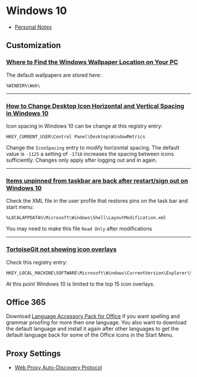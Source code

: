 # Windows 10

- [Personal Notes](README.md)

## Customization

### [Where to Find the Windows Wallpaper Location on Your PC](https://www.techjunkie.com/windows-wallpaper-location/)

The default wallpapers are stored here:

    %WINDIR%\Web\

---

### [How to Change Desktop Icon Horizontal and Vertical Spacing in Windows 10](https://www.tenforums.com/tutorials/16941-change-desktop-icon-spacing-windows-10-a.html)

Icon spacing in Windows 10 can be change at this registry entry:

    HKEY_CURRENT_USER\Control Panel\Desktop\WindowMetrics

Change the `IconSpacing` entry to modify horizontal spacing. The default value is `-1125` a setting of `-1710` increases the spacing between icons sufficiently. Changes only apply after logging out and in again.

---

### [Items unpinned from taskbar are back after restart/sign out on Windows 10](https://superuser.com/questions/1251656/items-unpinned-from-taskbar-are-back-after-restart-sign-out-on-windows-10)

Check the XML file in the user profile that restores pins on the task bar and start menu:

    %LOCALAPPDATA%\Microsoft\Windows\Shell\LayoutModification.xml

You may need to make this file `Read Only` after modifications

---

### [TortoiseGit not showing icon overlays](https://stackoverflow.com/questions/25156238/tortoisegit-not-showing-icon-overlays)

Check this registry entry:

    HKEY_LOCAL_MACHINE\SOFTWARE\Microsoft\Windows\CurrentVersion\Explorer\ShellIconOverlayIdentifiers

At this point Windows 10 is limited to the top 15 icon overlays.

## Office 365

Download [Language Accessory Pack for Office](https://support.office.com/en-us/article/Language-Accessory-Pack-for-Office-82ee1236-0f9a-45ee-9c72-05b026ee809f) if you want spelling and grammar proofing for more then one language. You also want to download the default language and install it again after other languages to get the default language back for some of the Office icons in the Start Menu.

## Proxy Settings

- [Web Proxy Auto-Discovery Protocol](https://en.wikipedia.org/wiki/Web_Proxy_Auto-Discovery_Protocol)
